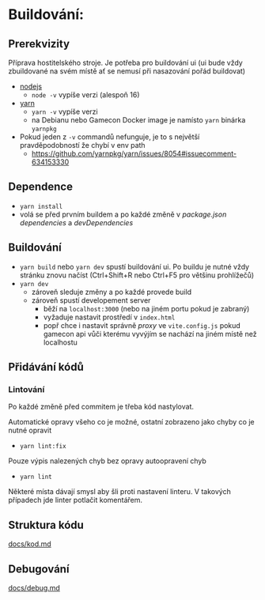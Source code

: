 # Buildování:

## Prerekvizity

Příprava hostitelského stroje. Je potřeba pro buildování ui (ui bude vždy zbuildované na svém místě ať se nemusí při
nasazování pořád buildovat)

- [nodejs](https://nodejs.org/en/)
  - `node -v` vypíše verzi (alespoň 16)
- [yarn](https://yarnpkg.com/getting-started/install)
  - `yarn -v` vypíše verzi
  - na Debianu nebo Gamecon Docker image je namísto `yarn` binárka `yarnpkg`
- Pokud jeden z `-v` commandů nefunguje, je to s největší pravděpodobností že chybí v env path
  - https://github.com/yarnpkg/yarn/issues/8054#issuecomment-634153330

## Dependence

- `yarn install`
- volá se před prvním buildem a po každé změně v *package.json* *dependencies* a *devDependencies*

## Buildování

- `yarn build` nebo `yarn dev` spustí buildování ui. Po buildu je nutné vždy stránku znovu načíst (Ctrl+Shift+R nebo Ctrl+F5 pro většinu prohlížečů)
- `yarn dev`
  - zároveň sleduje změny a po každé provede build
  - zároveň spustí developement server
    - běží na `localhost:3000` (nebo na jiném portu pokud je zabraný)
    - vyžaduje nastavit prostředí v `index.html`
    - popř chce i nastavit správně *proxy* ve `vite.config.js` pokud gamecon api vůči kterému vyvýjím se nachází na jiném místě než localhostu

## Přidávání kódů

### Lintování

Po každé změně před commitem je třeba kód nastylovat.

Automatické opravy všeho co je možné, ostatní zobrazeno jako chyby co je nutné opravit
  - `yarn lint:fix`

Pouze výpis nalezených chyb bez opravy autoopravení chyb
  - `yarn lint`

Některé místa dávají smysl aby šli proti nastavení linteru. V takových případech jde linter potlačit komentářem.

## Struktura kódu

[docs/kod.md](./docs/kod.md)

## Debugování

[docs/debug.md](./docs/debug.md)
